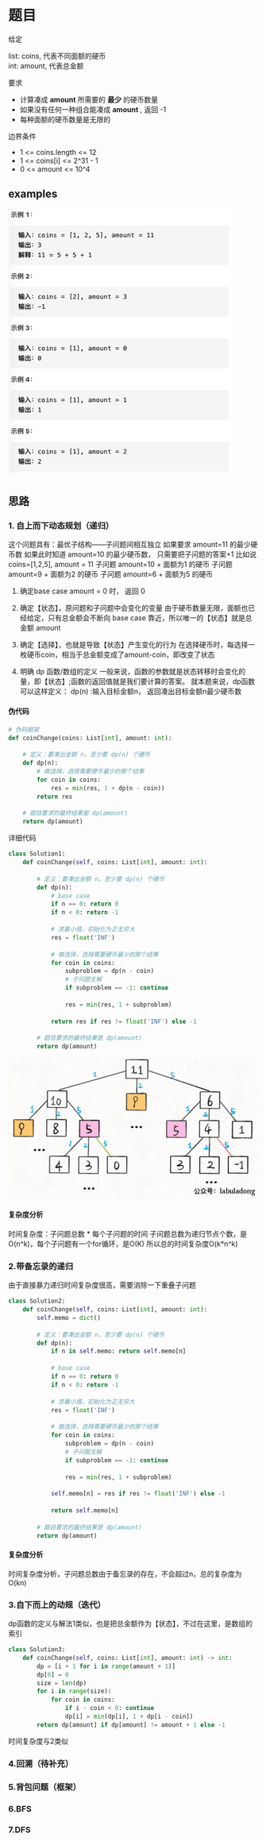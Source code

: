 # 题目

给定  

list: coins, 代表不同面额的硬币  
​int: amount, 代表总金额  

要求
- 计算凑成 __amount__ 所需要的 __最少__ 的硬币数量
- 如果没有任何一种组合能凑成 __amount__ , 返回 -1
- 每种面额的硬币数量是无限的

边界条件
- 1 <= coins.length <= 12
- 1 <= coins\[i] <= 2^31 - 1
- 0 <= amount <= 10^4

## examples

![](../attachments/322examples.png)

## 思路
### 1. 自上而下动态规划（递归）

这个问题具有：最优子结构——子问题间相互独立
如果要求 amount=11 的最少硬币数
如果此时知道 amount=10 的最少硬币数， 只需要把子问题的答案+1
比如说coins=[1,2,5], amount = 11
子问题 amount=10 + 面额为1 的硬币 
子问题 amount=9 + 面额为2 的硬币 
子问题 amount=6 + 面额为5 的硬币

1. 确定base case
    amount = 0 时， 返回 0
2. 确定【状态】，原问题和子问题中会变化的变量
    由于硬币数量无限，面额也已经给定，只有总金额会不断向 base
    case 靠近，所以唯一的【状态】就是总金额 amount

3. 确定【选择】，也就是导致【状态】产生变化的行为
    在选择硬币时，每选择一枚硬币coin，相当于总金额变成了amount-coin，即改变了状态
4. 明确 dp 函数/数组的定义
    一般来说，函数的参数就是状态转移时会变化的量，即【状态】;函数的返回值就是我们要计算的答案。
    就本题来说，dp函数可以这样定义：
    dp(n) :输入目标金额n， 返回凑出目标金额n最少硬币数

#### 伪代码
```python
# 伪码框架
def coinChange(coins: List[int], amount: int):

    # 定义：要凑出金额 n，至少要 dp(n) 个硬币
    def dp(n):
        # 做选择，选择需要硬币最少的那个结果
        for coin in coins:
            res = min(res, 1 + dp(n - coin))
        return res

    # 题目要求的最终结果是 dp(amount)
    return dp(amount)
```

详细代码
```python
class Solution1:
    def coinChange(self, coins: List[int], amount: int):

        # 定义：要凑出金额 n，至少要 dp(n) 个硬币
        def dp(n):
            # base case
            if n == 0: return 0
            if n < 0: return -1
            
            # 求最小值，初始化为正无穷大
            res = float('INF')
            
            # 做选择，选择需要硬币最少的那个结果
            for coin in coins:
                subproblem = dp(n - coin)
                # 子问题无解
                if subproblem == -1: continue

                res = min(res, 1 + subproblem)

            return res if res != float('INF') else -1

        # 题目要求的最终结果是 dp(amount)
        return dp(amount)
```

![](../attachments/322_amount11.jpg)

#### 复杂度分析
时间复杂度：子问题总数 * 每个子问题的时间
    子问题总数为递归节点个数，是O(n^k)，每个子问题有一个for循环，是O(K)
    所以总的时间复杂度O(k*n^k)

### 2.带备忘录的递归
由于直接暴力递归时间复杂度很高，需要消除一下重叠子问题
```python
class Solution2:
    def coinChange(self, coins: List[int], amount: int):
        self.memo = dict()

        # 定义：要凑出金额 n，至少要 dp(n) 个硬币
        def dp(n):
            if n in self.memo: return self.memo[n]

            # base case
            if n == 0: return 0
            if n < 0: return -1
            
            # 求最小值，初始化为正无穷大
            res = float('INF')
            
            # 做选择，选择需要硬币最少的那个结果
            for coin in coins:
                subproblem = dp(n - coin)
                # 子问题无解
                if subproblem == -1: continue

                res = min(res, 1 + subproblem)

            self.memo[n] = res if res != float('INF') else -1

            return self.memo[n]

        # 题目要求的最终结果是 dp(amount)
        return dp(amount)
```
#### 复杂度分析
时间复杂度分析，子问题总数由于备忘录的存在，不会超过n，总的复杂度为O(kn)

### 3.自下而上的动规（迭代）
dp函数的定义与解法1类似，也是把总金额作为【状态】，不过在这里，是数组的索引
```python
class Solution3:
    def coinChange(self, coins: List[int], amount: int) -> int:
        dp = [i + 1 for i in range(amount + 1)]
        dp[0] = 0
        size = len(dp)
        for i in range(size):
            for coin in coins:
                if i - coin < 0: continue
                dp[i] = min(dp[i], 1 + dp[i - coin])
        return dp[amount] if dp[amount] != amount + 1 else -1 
```
时间复杂度与2类似

### 4.回溯（待补充）

### 5.背包问题（框架）

### 6.BFS

### 7.DFS